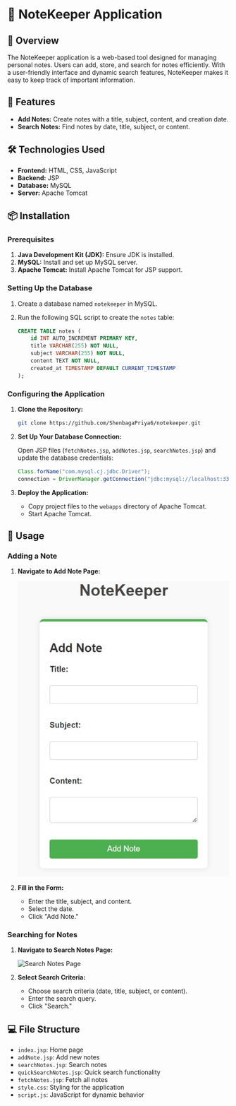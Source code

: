 # 📝 NoteKeeper Application

## 📖 Overview

The NoteKeeper application is a web-based tool designed for managing personal notes. Users can add, store, and search for notes efficiently. With a user-friendly interface and dynamic search features, NoteKeeper makes it easy to keep track of important information.

## 🚀 Features

- **Add Notes:** Create notes with a title, subject, content, and creation date.
- **Search Notes:** Find notes by date, title, subject, or content.

## 🛠 Technologies Used

- **Frontend:** HTML, CSS, JavaScript
- **Backend:** JSP
- **Database:** MySQL
- **Server:** Apache Tomcat

## 📦 Installation

### Prerequisites

1. **Java Development Kit (JDK):** Ensure JDK is installed.
2. **MySQL:** Install and set up MySQL server.
3. **Apache Tomcat:** Install Apache Tomcat for JSP support.

### Setting Up the Database

1. Create a database named `notekeeper` in MySQL.
2. Run the following SQL script to create the `notes` table:

    ```sql
    CREATE TABLE notes (
        id INT AUTO_INCREMENT PRIMARY KEY,
        title VARCHAR(255) NOT NULL,
        subject VARCHAR(255) NOT NULL,
        content TEXT NOT NULL,
        created_at TIMESTAMP DEFAULT CURRENT_TIMESTAMP
    );
    ```

### Configuring the Application

1. **Clone the Repository:**

    ```bash
    git clone https://github.com/ShenbagaPriya6/notekeeper.git
    ```

2. **Set Up Your Database Connection:**

    Open JSP files (`fetchNotes.jsp`, `addNotes.jsp`, `searchNotes.jsp`) and update the database credentials:

    ```java
    Class.forName("com.mysql.cj.jdbc.Driver");
    connection = DriverManager.getConnection("jdbc:mysql://localhost:3306/notekeeper", "root", "password");
    ```

3. **Deploy the Application:**

    - Copy project files to the `webapps` directory of Apache Tomcat.
    - Start Apache Tomcat.

## 📖 Usage

### Adding a Note

1. **Navigate to Add Note Page:**

    ![Add Note Page](screenshots/addnote.jpg)

2. **Fill in the Form:**

    - Enter the title, subject, and content.
    - Select the date.
    - Click "Add Note."

### Searching for Notes

1. **Navigate to Search Notes Page:**

    ![Search Notes Page](screenshots/searchnotes.jpg)
 


3. **Select Search Criteria:**

    - Choose search criteria (date, title, subject, or content).
    - Enter the search query.
    - Click "Search."


## 💻 File Structure

- `index.jsp`: Home page
- `addNote.jsp`: Add new notes
- `searchNotes.jsp`: Search notes
- `quickSearchNotes.jsp`: Quick search functionality
- `fetchNotes.jsp`: Fetch all notes
- `style.css`: Styling for the application
- `script.js`: JavaScript for dynamic behavior
